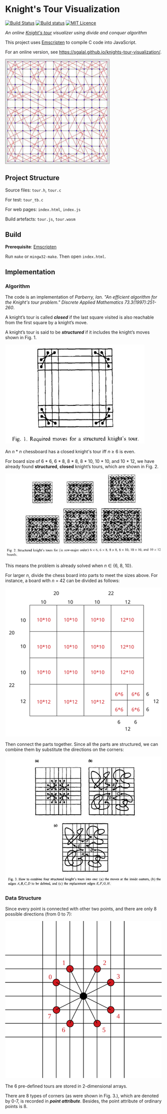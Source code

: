 # Knight's Tour Visualization

[![Build Status](https://travis-ci.org/sgalal/knights-tour-visualization.svg?branch=master)](https://travis-ci.org/sgalal/knights-tour-visualization) [![Build status](https://ci.appveyor.com/api/projects/status/a3t55hc7dcxlwlg2?svg=true)](https://ci.appveyor.com/project/chromezh/knights-tour-visualization) [![MIT Licence](https://badges.frapsoft.com/os/mit/mit.svg?v=103)](https://opensource.org/licenses/mit-license.php)

_An online [Knight's tour](https://en.wikipedia.org/wiki/Knight%27s_tour) visualizer using divide and conquer algorithm_

This project uses [Emscripten](http://kripken.github.io/emscripten-site/) to compile C code into JavaScript.

For an online version, see https://sgalal.github.io/knights-tour-visualization/.

![Knight's Tour on a 14\*14 board](demo/demo.jpg)

## Project Structure

Source files: `tour.h`, `tour.c`

For test: `tour_tb.c`

For web pages: `index.html`, `index.js`

Build artefacts: `tour.js`, `tour.wasm`

## Build

**Prerequisite**: [Emscripten](http://kripken.github.io/emscripten-site/)

Run `make` or `mingw32-make`. Then open `index.html`.

## Implementation

### Algorithm

The code is an implementation of _Parberry, Ian. "An efficient algorithm for the Knight's tour problem." Discrete Applied Mathematics 73.3(1997):251-260_.

A knight’s tour is called _**closed**_ if the last square visited is also reachable from the first square by a knight’s move.

A knight’s tour is said to be _**structured**_ if it includes the knight’s moves shown in Fig. 1.

![Fig. 1. Required moves for a structured knight's tour.](demo/Fig1.jpg)

An _n_ \* _n_ chessboard has a closed knight's tour iff _n_ ≥ 6 is even.

For board size of 6 \* 6, 6 \* 8, 8 \* 8, 8 \* 10, 10 \* 10, and 10 \* 12, we have already found **structured**, **closed** knight’s tours, which are shown in Fig. 2.

![Fig. 2. Structured knight’s tours for (in row-major order) 6 x 6, 6 x 8, 8 x 8, 8 x 10, 10 x 10, and 10 x 12 boards.](demo/Fig2.jpg)

This means the problem is already solved when _n_ ∈ {6, 8, 10}.

For larger _n_, divide the chess board into parts to meet the sizes above. For instance, a board with _n_ = 42 can be divided as follows:

![Divide example](demo/divide_example.svg)

Then connect the parts together. Since all the parts are structured, we can combine them by substitute the directions on the corners:

![Fig. 3. How to combine four structured knight’s tours into one.](demo/Fig3.jpg)

### Data Structure

Since every point is connected with other two points, and there are only 8 possible directions (from 0 to 7):

![8 directions](demo/direction.svg)

The 6 pre-defined tours are stored in 2-dimensional arrays.

There are 8 types of corners (as were shown in Fig. 3.), which are denoted by 0-7, is recorded in _**point attribute**_. Besides, the point attribute of ordinary points is 8.
